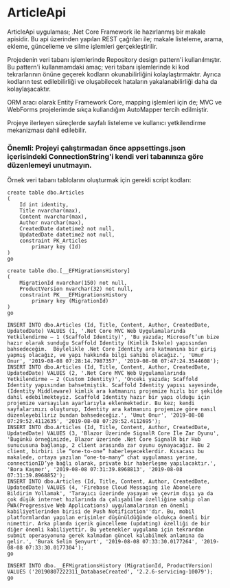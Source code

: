 # ArticleApi
ArticleApi uygulaması; .Net Core Framework ile hazırlanmış bir makale apisidir.  Bu api üzerinden yapılan REST çağrıları ile; makale listeleme, arama, ekleme, güncelleme ve silme işlemleri gerçekleştirilir.

Projedenin veri tabanı işlemlerinde Repository design pattern'i kullanılmıştır. 
Bu pattern'i kullanmamdaki amaç; veri tabanı işlemlerinde ki kod tekrarlarının önüne geçerek kodların okunabilirliğini kolaylaştırmaktır. Ayrıca kodların test edilebilirliği ve oluşabilecek hataların yakalanabilirliği daha da kolaylaşacaktır.

ORM aracı olarak Entity Framework Core, mapping işlemleri için de; MVC ve WebForms projelerimde sıkça kullandığım AutoMapper tercih edilmiştir.

Projeye ilerleyen süreçlerde sayfalı listeleme ve kullanıcı yetkilendirme mekanizması dahil edilebilir. 

### Önemli: Projeyi çalıştırmadan önce appsettings.json içerisindeki ConnectionString'i kendi veri tabanınıza göre düzenlemeyi unutmayın.

Örnek veri tabanı tablolarını oluşturmak için gerekli script kodları:
```t-sql
create table dbo.Articles
(
	Id int identity,
	Title nvarchar(max),
	Content nvarchar(max),
	Author nvarchar(max),
	CreatedDate datetime2 not null,
	UpdatedDate datetime2 not null,
	constraint PK_Articles
		primary key (Id)
)
go

create table dbo.[__EFMigrationsHistory]
(
	MigrationId nvarchar(150) not null,
	ProductVersion nvarchar(32) not null,
	constraint PK___EFMigrationsHistory
		primary key (MigrationId)
)
go

INSERT INTO dbo.Articles (Id, Title, Content, Author, CreatedDate, UpdatedDate) VALUES (1, '.Net Core MVC Web Uygulamalarında Yetkilendirme – 1 (Scaffold Identity)', 'Bu yazıda; Microsoft’un bize hazır olarak sunduğu Scaffold Identity (Kimlik İskele) yapısından bahsedeceğim.  Böylelikle .Net Core Identity ara katmanına bir giriş yapmış olacağız, ve yapı hakkında bilgi sahibi olacağız.', 'Umur Onur', '2019-08-08 07:28:14.7987357', '2019-08-08 07:47:24.3544608');
INSERT INTO dbo.Articles (Id, Title, Content, Author, CreatedDate, UpdatedDate) VALUES (2, '.Net Core MVC Web Uygulamalarında Yetkilendirme – 2 (Custom Identity)', 'Önceki yazıda; Scaffold Identity yapısından bahsetmiştik. Scaffold Identity yapısı sayesinde, (Identity Middleware) kimlik ara katmanını projemize hızlı bir şekilde dahil edebilmekteyiz. Scaffold Identity hazır bir yapı olduğu için projemize varsayılan ayarlarıyla eklenmektedir. Bu kez; kendi sayfalarımızı oluşturup, Identity ara katmanını projemize göre nasıl düzenleyebiliriz bundan bahsedeceğiz.', 'Umut Onur', '2019-08-08 07:29:52.4112635', '2019-08-08 07:29:52.4112695');
INSERT INTO dbo.Articles (Id, Title, Content, Author, CreatedDate, UpdatedDate) VALUES (3, 'Blazor Üzerinde SignalR Core İle Zar Oyunu', 'Bugünkü örneğimizde, Blazor üzerinde .Net Core SignalR bir Hub sunucusuna bağlanıp, 2 client arasında zar oyunu oynayacağız. Bu 2 client, birbiri ile “one-to-one” haberleşeceklerdir. Kısacası bu makalede, ortaya yazılan “one-to-many” chat uygulaması yerine, connectionID’ye bağlı olarak, private bir haberleşme yapılacaktır.', 'Bora Kaşmer', '2019-08-08 07:31:39.8968813', '2019-08-08 07:31:39.8968852');
INSERT INTO dbo.Articles (Id, Title, Content, Author, CreatedDate, UpdatedDate) VALUES (4, 'Firebase Cloud Messaging ile Abonelere Bildirim Yollamak', 'Tarayıcı üzerinde yaşayan ve çevrim dışı ya da çok düşük internet hızlarında da çalışabilme özelliğine sahip olan PWA(Progressive Web Applications) uygulamalarının en önemli kabiliyetlerinden birisi de Push Notification''dır. Bu, mobil platformlardan yapılan erişimler düşünüldüğünde oldukça önemli bir nimettir. Arka planda içerik güncelleme (updating) özelliği de bir diğer önemli kabiliyettir. Bu yetenekler uygulama için tekrardan submit operasyonuna gerek kalmadan güncel kalabilmek anlamına da gelir.', 'Burak Selim Şenyurt', '2019-08-08 07:33:30.0177264', '2019-08-08 07:33:30.0177304');
go

INSERT INTO dbo.__EFMigrationsHistory (MigrationId, ProductVersion) VALUES ('20190807222311_DatabaseCreated', '2.2.6-servicing-10079');
go
```

